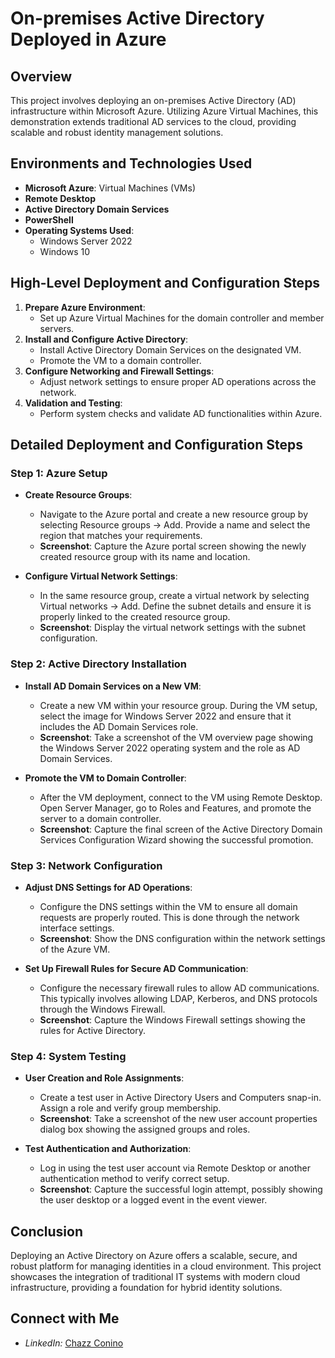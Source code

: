 # On-premises Active Directory Deployed in Azure

## Overview
This project involves deploying an on-premises Active Directory (AD) infrastructure within Microsoft Azure. Utilizing Azure Virtual Machines, this demonstration extends traditional AD services to the cloud, providing scalable and robust identity management solutions.

## Environments and Technologies Used
- **Microsoft Azure**: Virtual Machines (VMs)
- **Remote Desktop**
- **Active Directory Domain Services**
- **PowerShell**
- **Operating Systems Used**:
  - Windows Server 2022
  - Windows 10

## High-Level Deployment and Configuration Steps
1. **Prepare Azure Environment**:
   - Set up Azure Virtual Machines for the domain controller and member servers.
2. **Install and Configure Active Directory**:
   - Install Active Directory Domain Services on the designated VM.
   - Promote the VM to a domain controller.
3. **Configure Networking and Firewall Settings**:
   - Adjust network settings to ensure proper AD operations across the network.
4. **Validation and Testing**:
   - Perform system checks and validate AD functionalities within Azure.

## Detailed Deployment and Configuration Steps

### Step 1: Azure Setup
- **Create Resource Groups**:
  - Navigate to the Azure portal and create a new resource group by selecting Resource groups -> Add. Provide a name and select the region that matches your requirements.
  - **Screenshot**: Capture the Azure portal screen showing the newly created resource group with its name and location.

- **Configure Virtual Network Settings**:
  - In the same resource group, create a virtual network by selecting Virtual networks -> Add. Define the subnet details and ensure it is properly linked to the created resource group.
  - **Screenshot**: Display the virtual network settings with the subnet configuration.

### Step 2: Active Directory Installation
- **Install AD Domain Services on a New VM**:
  - Create a new VM within your resource group. During the VM setup, select the image for Windows Server 2022 and ensure that it includes the AD Domain Services role.
  - **Screenshot**: Take a screenshot of the VM overview page showing the Windows Server 2022 operating system and the role as AD Domain Services.

- **Promote the VM to Domain Controller**:
  - After the VM deployment, connect to the VM using Remote Desktop. Open Server Manager, go to Roles and Features, and promote the server to a domain controller.
  - **Screenshot**: Capture the final screen of the Active Directory Domain Services Configuration Wizard showing the successful promotion.

### Step 3: Network Configuration
- **Adjust DNS Settings for AD Operations**:
  - Configure the DNS settings within the VM to ensure all domain requests are properly routed. This is done through the network interface settings.
  - **Screenshot**: Show the DNS configuration within the network settings of the Azure VM.

- **Set Up Firewall Rules for Secure AD Communication**:
  - Configure the necessary firewall rules to allow AD communications. This typically involves allowing LDAP, Kerberos, and DNS protocols through the Windows Firewall.
  - **Screenshot**: Capture the Windows Firewall settings showing the rules for Active Directory.

### Step 4: System Testing
- **User Creation and Role Assignments**:
  - Create a test user in Active Directory Users and Computers snap-in. Assign a role and verify group membership.
  - **Screenshot**: Take a screenshot of the new user account properties dialog box showing the assigned groups and roles.

- **Test Authentication and Authorization**:
  - Log in using the test user account via Remote Desktop or another authentication method to verify correct setup.
  - **Screenshot**: Capture the successful login attempt, possibly showing the user desktop or a logged event in the event viewer.


## Conclusion
Deploying an Active Directory on Azure offers a scalable, secure, and robust platform for managing identities in a cloud environment. This project showcases the integration of traditional IT systems with modern cloud infrastructure, providing a foundation for hybrid identity solutions.

## Connect with Me
- *LinkedIn:* [Chazz Conino](https://www.linkedin.com/in/chazz-c-382a75122/)
